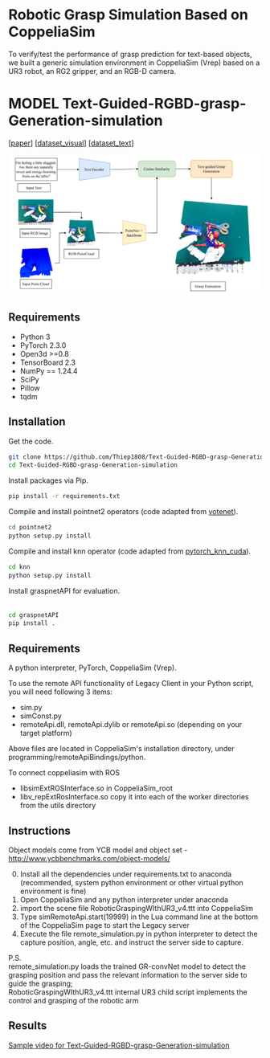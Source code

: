 # Robotic Grasp Simulation Based on CoppeliaSim
To verify/test the performance of grasp prediction for text-based objects, we built a generic simulation environment in CoppeliaSim (Vrep) based on a UR3 robot, an RG2 gripper, and an RGB-D camera.
# MODEL Text-Guided-RGBD-grasp-Generation-simulation
[[paper](https://drive.google.com/file/d/1Y7muh4Q74-IHvj3ZB42fAkvdi6XuVkkY/view?usp=sharing)]
[[dataset_visual](https://graspnet.net/)]
[[dataset_text](https://drive.google.com/file/d/1AtoURfvkvyOg2I3drIEPsFYUtH7mKCTc/view?usp=sharing)]


![teaser](model.png)


## Requirements
- Python 3
- PyTorch 2.3.0
- Open3d >=0.8
- TensorBoard 2.3
- NumPy == 1.24.4
- SciPy
- Pillow
- tqdm

## Installation
Get the code.
```bash
git clone https://github.com/Thiep1808/Text-Guided-RGBD-grasp-Generation-simulation.git
cd Text-Guided-RGBD-grasp-Generation-simulation
```
Install packages via Pip.
```bash
pip install -r requirements.txt
```
Compile and install pointnet2 operators (code adapted from [votenet](https://github.com/facebookresearch/votenet)).
```bash
cd pointnet2
python setup.py install
```
Compile and install knn operator (code adapted from [pytorch_knn_cuda](https://github.com/chrischoy/pytorch_knn_cuda)).
```bash
cd knn
python setup.py install
```
Install graspnetAPI for evaluation.
```bash

cd graspnetAPI
pip install .
```
## Requirements  
A python interpreter, PyTorch, CoppeliaSim (Vrep).  

To use the remote API functionality of Legacy Client in your Python script, you will need following 3 items:  
- sim.py  
- simConst.py  
- remoteApi.dll, remoteApi.dylib or remoteApi.so (depending on your target platform)  

Above files are located in CoppeliaSim's installation directory, under programming/remoteApiBindings/python. 

To connect coppeliasim with ROS
- libsimExtROSInterface.so   in CoppeliaSim_root
- libv_repExtRosInterface.so   copy it into each of the worker directories from the utils directory
## Instructions  
Object models come from YCB model and object set - http://www.ycbbenchmarks.com/object-models/   

0. Install all the dependencies under requirements.txt to anaconda (recommended, system python environment or other virtual python environment is fine)   
1. Open CoppeliaSim and any python interpreter under anaconda  
2. import the scene file RoboticGraspingWIthUR3_v4.ttt into CoppeliaSim  
3. Type simRemoteApi.start(19999) in the Lua command line at the bottom of the CoppeliaSim page to start the Legacy server  
4. Execute the file remote_simulation.py in python interpreter to detect the capture position, angle, etc. and instruct the server side to capture.  

P.S.  
remote_simulation.py loads the trained GR-convNet model to detect the grasping position and pass the relevant information to the server side to guide the grasping;  
RoboticGraspingWIthUR3_v4.ttt internal UR3 child script implements the control and grasping of the robotic arm  
## Results
[Sample video for Text-Guided-RGBD-grasp-Generation-simulation](https://github.com/Thiep1808/Text-Guided-RGBD-grasp-Generation-simulation/blob/main/result.mp4)
